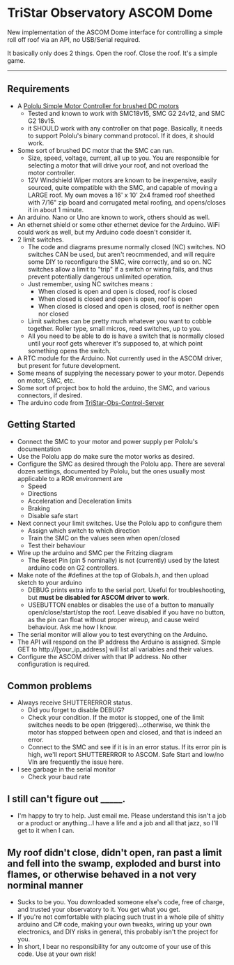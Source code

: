 # TriStar Observatory ASCOM Dome

New implementation of the ASCOM Dome interface for controlling a simple roll off roof via an API, no USB/Serial required.

It basically only does 2 things.  Open the roof.  Close the roof.  It's a simple game.

---

## Requirements

* A [Pololu Simple Motor Controller for brushed DC motors](https://www.pololu.com/category/94/pololu-simple-motor-controllers)
  * Tested and known to work with SMC18v15, SMC G2 24v12, and SMC G2 18v15.
  * it SHOULD work with any controller on that page.  Basically, it needs to support Pololu's binary command protocol.  If it does, it should work.
* Some sort of brushed DC motor that the SMC can run.
  * Size, speed, voltage, current, all up to you.  You are responsible for selecting a motor that will drive your roof, and not overload the motor controller.
  * 12V Windshield Wiper motors are known to be inexpensive, easily sourced, quite compatible with the SMC, and capable of moving a LARGE roof.  My own moves a 16' x 10' 2x4 framed roof sheethed with 7/16" zip board and corrugated metal roofing, and opens/closes it in about 1 minute.
* An arduino.  Nano or Uno are known to work, others should as well.
* An ethernet shield or some other ethernet device for the Arduino.  WiFi could work as well, but my Arduino code doesn't consider it.
* 2 limit switches.  
  * The code and diagrams presume normally closed (NC) switches.  NO switches CAN be used, but aren't reocmmended, and will require some DIY to reconfigure the SMC, wire correctly, and so on.  NC switches allow a limit to "trip" if a switch or wiring fails, and thus prevent potentially dangerous unlimited operation.
  * Just remember, using NC switches means :
    * When closed is open and open is closed, roof is closed
    * When closed is closed and open is open, roof is open
    * When closed is closed and open is closed, roof is neither open nor closed 
  * Limit switches can be pretty much whatever you want to cobble together.  Roller type, small micros, reed switches, up to you.
  * All you need to be able to do is have a switch that is normally closed until your roof gets wherever it's supposed to, at which point something opens the switch.
* A RTC module for the Arduino.  Not currently used in the ASCOM driver, but present for future development.
* Some means of supplying the necessary power to your motor.  Depends on motor, SMC, etc.
* Some sort of project box to hold the arduino, the SMC, and various connectors, if desired.
* The arduino code from [TriStar-Obs-Control-Server](https://github.com/EorEquis/TriStar-Observatory-Control-Server)

## Getting Started
* Connect the SMC to your motor and power supply per Pololu's documentation
* Use the Pololu app do make sure the motor works as desired.
* Configure the SMC as desired through the Pololu app.  There are several dozen settings, documented by Pololu, but the ones usually most applicable to a ROR environment are
  * Speed
  * Directions
  * Acceleration and Deceleration limits
  * Braking
  * Disable safe start
* Next connect your limit switches.  Use the Pololu app to configure them
  * Assign which switch to which direction
  * Train the SMC on the values seen when open/closed
  * Test their behaviour
* Wire up the arduino and SMC per the Fritzing diagram
  * The Reset Pin (pin 5 nominally) is not (currently) used by the latest arduino code on G2 controllers.
* Make note of the #defines at the top of Globals.h, and then upload sketch to your arduino
  * DEBUG prints extra info to the serial port.  Useful for troubleshooting, but **must be disabled for ASCOM driver to work**.
  * USEBUTTON enables or disables the use of a button to manually open/close/start/stop the roof.  Leave disabled if you have no button, as the pin can float without proper wireup, and cause weird behaviour.  Ask me how I know.
* The serial monitor will allow you to test everything on the Arduino.  
* The API will respond on the IP address the Arduino is assigned.  Simple GET to http://[your_ip_address] will list all variables and their values.
* Configure the ASCOM driver with that IP address.  No other configuration is required.
  
## Common problems
* Always receive SHUTTERERROR status.
  * Did you forget to disable DEBUG?
  * Check your condition.  If the motor is stopped, one of the limit switches needs to be open (triggered)...otherwise, we think the motor has stopped between open and closed, and that is indeed an error.
  * Connect to the SMC and see if it is in an error status.  If its error pin is high, we'll report SHUTTERERROR to ASCOM.  Safe Start and low/no VIn are frequently the issue here.
* I see garbage in the serial monitor
  * Check your baud rate


## I still can't figure out _____.

* I'm happy to try to help.  Just email me.  Please understand this isn't a job or a product or anything...I have a life and a job and all that jazz, so I'll get to it when I can.

## My roof didn't close, didn't open, ran past a limit and fell into the swamp, exploded and burst into flames, or otherwise behaved in a not very norminal manner

* Sucks to be you.  You downloaded someone else's code, free of charge, and trusted your observatory to it.  You get what you get.
* If you're not comfortable with placing such trust in a whole pile of shitty arduino and C# code, making your own tweaks, wiring up your own electronics, and DIY risks in general, this probably isn't the project for you.
* In short, I bear no responsibility for any outcome of your use of this code.  Use at your own risk!  
